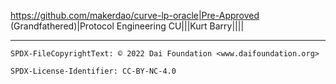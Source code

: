https://github.com/makerdao/curve-lp-oracle|Pre-Approved (Grandfathered)|Protocol Engineering CU|||Kurt Barry||||

---


```
SPDX-FileCopyrightText: © 2022 Dai Foundation <www.daifoundation.org>

SPDX-License-Identifier: CC-BY-NC-4.0
```